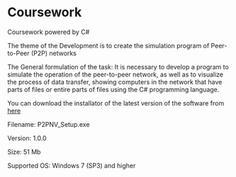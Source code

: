 # Coursework
Coursework powered by C#

The theme of the Development is to create the simulation program of Peer-to-Peer (P2P) networks 	

The General formulation of the task:
It is necessary to develop a program to simulate the operation of the peer-to-peer network, as well as to visualize the process of data transfer, showing computers in the network that have parts of files or entire parts of files using the C# programming language.

You can download the installator of the latest version of the software from [here](https://drive.google.com/file/d/1LnJW-SPrpRzt6G0GDvDDfAosWEYmmQsN/view?usp=sharing)

Filename: P2PNV_Setup.exe

Version: 1.0.0

Size: 51 Mb

Supported OS: Windows 7 (SP3) and higher
